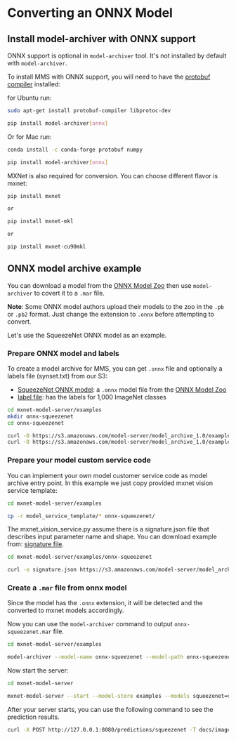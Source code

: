 # Converting an ONNX Model

## Install model-archiver with ONNX support
ONNX support is optional in `model-archiver` tool. It's not installed by default with `model-archiver`.

To install MMS with ONNX support, you will need to have the [protobuf compiler](https://github.com/onnx/onnx#installation) installed:

for Ubuntu run:

```bash
sudo apt-get install protobuf-compiler libprotoc-dev

pip install model-archiver[onnx]
```

Or for Mac run:

```bash
conda install -c conda-forge protobuf numpy

pip install model-archiver[onnx]
```

MXNet is also required for conversion. You can choose different flavor is mxnet:

```bash
pip install mxnet

or

pip install mxnet-mkl

or

pip install mxnet-cu90mkl
```

## ONNX model archive example

You can download a model from the [ONNX Model Zoo](https://github.com/onnx/models) then use `model-archiver` to covert it to a `.mar` file.

**Note**: Some ONNX model authors upload their models to the zoo in the `.pb` or `.pb2` format. Just change the extension to `.onnx` before attempting to convert.

Let's use the SqueezeNet ONNX model as an example. 

### Prepare ONNX model and labels

To create a model archive for MMS, you can get `.onnx` file and optionally a labels file (synset.txt) from our S3:

* [SqueezeNet ONNX model](https://s3.amazonaws.com/model-server/model_archive_1.0/examples/onnx-squeezenet/squeezenet.onnx): a `.onnx` model file from the [ONNX Model Zoo](https://github.com/onnx/models)
* [label file](https://s3.amazonaws.com/model-server/model_archive_1.0/examples/onnx-squeezenet/synset.txt): has the labels for 1,000 ImageNet classes

```bash
cd mxnet-model-server/examples
mkdir onnx-squeezenet
cd onnx-squeezenet

curl -O https://s3.amazonaws.com/model-server/model_archive_1.0/examples/onnx-squeezenet/squeezenet.onnx
curl -O https://s3.amazonaws.com/model-server/model_archive_1.0/examples/onnx-squeezenet/synset.txt
```

###  Prepare your model custom service code

You can implement your own model customer service code as model archive entry point. In this example we just copy provided mxnet vision service template:

```bash
cd mxnet-model-server/examples

cp -r model_service_template/* onnx-squeezenet/
```

The mxnet_vision_service.py assume there is a signature.json file that describes input parameter name and shape. You can download example from: [signature file](https://s3.amazonaws.com/model-server/model_archive_1.0/examples/onnx-squeezenet/signature.json).


```bash
cd mxnet-model-server/examples/onnx-squeezenet

curl -o signature.json https://s3.amazonaws.com/model-server/model_archive_1.0/examples/onnx-squeezenet/signature.json
```

### Create a `.mar` file from onnx model

Since the model has the `.onnx` extension, it will be detected and the converted to mxnet models accordingly.

Now you can use the `model-archiver` command to output `onnx-squeezenet.mar` file.

```bash
cd mxnet-model-server/examples

model-archiver --model-name onnx-squeezenet --model-path onnx-squeezenet --handler mxnet_vision_service:handle
```

Now start the server:

```bash
cd mxnet-model-server

mxnet-model-server --start --model-store examples --models squeezenet=onnx-squeezenet.mar
```

After your server starts, you can use the following command to see the prediction results.

```bash
curl -X POST http://127.0.0.1:8080/predictions/squeezenet -T docs/images/kitten_small.jpg
```
